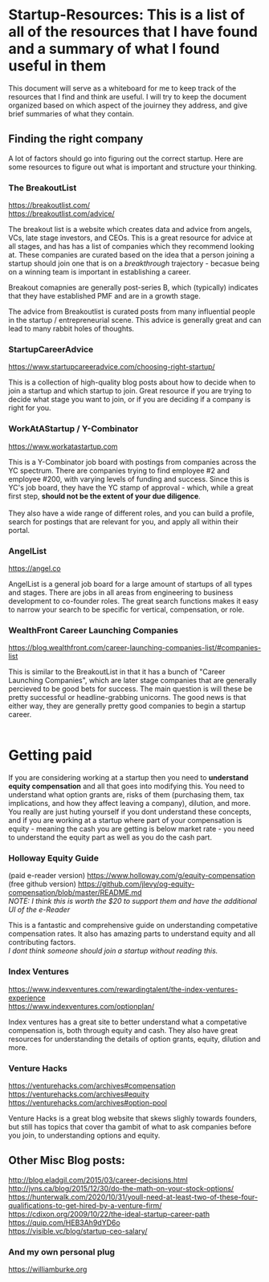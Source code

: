 # Startup-Resources: This is a list of all of the resources that I have found and a summary of what I found useful in them

This document will serve as a whiteboard for me to keep track of the resources that I find and think are useful. 
I will try to keep the document organized based on which aspect of the jouirney they address, and give brief summaries of what they contain.

## Finding the right company
A lot of factors should go into figuring out the correct startup. Here are some resources to figure out what is important and structure your thinking.

### The BreakoutList
https://breakoutlist.com/ <br>
https://breakoutlist.com/advice/ <br>

The breakout list is a website which creates data and advice from angels, VCs, late stage investors, and CEOs. 
This is a great resource for advice at all stages, and has has a list of companies which they recommend looking at. 
These companies are curated based on the idea that a person joining a startup should join one that is on a *breakthrough* trajectory - becasue being on a winning team is 
important in establishing a career.

Breakout comapnies are generally post-series B, which (typically) indicates that they have established PMF and are in a growth stage.<br>

The advice from Breakoutlist is curated posts from many influential people in the startup / entrepreneurial scene. 
This advice is generally great and can lead to many rabbit holes of thoughts. 

### StartupCareerAdvice
https://www.startupcareeradvice.com/choosing-right-startup/ <br>

This is a collection of high-quality blog posts about how to decide when to join a startup and which startup to join. Great resource if you are trying to decide what stage you want to join, or if you are deciding if a company is right for you.

### WorkAtAStartup / Y-Combinator
https://www.workatastartup.com <br>

This is a Y-Combinator job board with postings from companies across the YC spectrum. There are companies trying to find employee #2 and employee #200, with varying levels of funding and success. Since this is YC's job board, they have the YC stamp of approval - which, while a great first step, **should not be the extent of your due diligence**.
<br><br>
They also have a wide range of different roles, and you can build a profile, search for postings that are relevant for you, and apply all within their portal.

### AngelList
https://angel.co <br>

AngelList is a general job board for a large amount of startups of all types and stages. There are jobs in all areas from engineering to business development to co-founder roles. The great search functions makes it easy to narrow your search to be specific for vertical, compensation, or role.

### WealthFront Career Launching Companies
https://blog.wealthfront.com/career-launching-companies-list/#companies-list <br>

This is similar to the BreakoutList in that it has a bunch of "Career Launching Companies", which are later stage companies that are generally percieved to be good bets for success. The main question is will these be pretty successful or headline-grabbing unicorns. The good news is that either way, they are generally pretty good companies to begin a  startup career.
<br><br>

# Getting paid
If you are considering working at a startup then you need to **understand equity compensation** and all that goes into modifying this. You need to understand what option grants are, risks of them (purchasing them, tax implications, and how they affect leaving a company), dilution, and more. You really are just huting yourself if you dont understand these concepts, and if you are working at a startup where part of your compensation is equity - meaning the cash you are getting is below market rate - you need to understand the equity part as well as you do the cash part.

### Holloway Equity Guide
(paid e-reader version) https://www.holloway.com/g/equity-compensation <br>
(free github version)  https://github.com/jlevy/og-equity-compensation/blob/master/README.md <br>
*NOTE: I think this is worth the $20 to support them and have the additional UI of the e-Reader* <br>

This is a fantastic and comprehensive guide on understanding competative compensation rates. It also has amazing parts to understand equity and all contributing factors. <br>
*I dont think someone should join a startup without reading this.*

### Index Ventures
https://www.indexventures.com/rewardingtalent/the-index-ventures-experience <br>
https://www.indexventures.com/optionplan/ <br>

Index ventures has a great site to better understand what a competative compensation is, both through equity and cash. They also have great resources for understanding the details of option grants, equity, dilution and more.

### Venture Hacks
https://venturehacks.com/archives#compensation <br>
https://venturehacks.com/archives#equity <br>
https://venturehacks.com/archives#option-pool <br>

Venture Hacks is a great blog website that skews slighly towards founders, but still has topics that cover tha gambit of what to ask companies before you join, to understanding options and equity.

## Other Misc Blog posts:
http://blog.eladgil.com/2015/03/career-decisions.html <br>
http://jvns.ca/blog/2015/12/30/do-the-math-on-your-stock-options/ <br>
https://hunterwalk.com/2020/10/31/youll-need-at-least-two-of-these-four-qualifications-to-get-hired-by-a-venture-firm/ <br>
https://cdixon.org/2009/10/22/the-ideal-startup-career-path <br>
https://quip.com/HEB3Ah9dYD6o <br>
https://visible.vc/blog/startup-ceo-salary/ <br>



### And my own personal plug
https://williamburke.org
